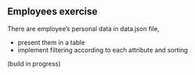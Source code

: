 ## Employees exercise

There are employee’s personal data in data.json file,
- present them in a table 
- implement filtering according to each attribute and sorting

(build in progress)